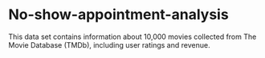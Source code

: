 # No-show-appointment-analysis
This data set contains information about 10,000 movies collected from The Movie Database (TMDb), including user ratings and revenue.

